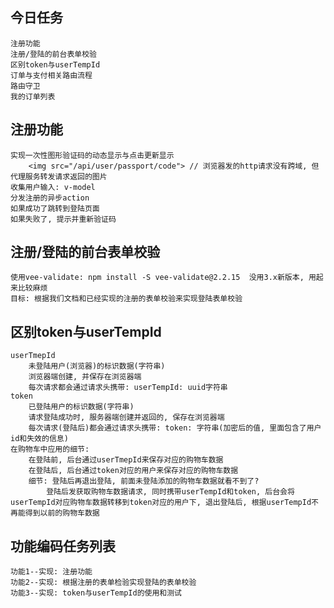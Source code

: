 ## 今日任务
	注册功能
	注册/登陆的前台表单校验
	区别token与userTempId
	订单与支付相关路由流程
	路由守卫
	我的订单列表

## 注册功能
	实现一次性图形验证码的动态显示与点击更新显示
		<img src="/api/user/passport/code"> // 浏览器发的http请求没有跨域, 但代理服务转发请求返回的图片
	收集用户输入: v-model
	分发注册的异步action
	如果成功了跳转到登陆页面
	如果失败了, 提示并重新验证码

## 注册/登陆的前台表单校验
	使用vee-validate: npm install -S vee-validate@2.2.15  没用3.x新版本, 用起来比较麻烦
	目标: 根据我们文档和已经实现的注册的表单校验来实现登陆表单校验

## 区别token与userTempId
	userTmepId
		未登陆用户(浏览器)的标识数据(字符串)
		浏览器端创建, 并保存在浏览器端
		每次请求都会通过请求头携带: userTempId: uuid字符串
	token
		已登陆用户的标识数据(字符串)
		请求登陆成功时, 服务器端创建并返回的, 保存在浏览器端
		每次请求(登陆后)都会通过请求头携带: token: 字符串(加密后的值, 里面包含了用户id和失效的信息)
	在购物车中应用的细节:
		在登陆前, 后台通过userTmepId来保存对应的购物车数据
		在登陆后, 后台通过token对应的用户来保存对应的购物车数据
		细节: 登陆后再退出登陆, 前面未登陆添加的购物车数据就看不到了?
			登陆后发获取购物车数据请求, 同时携带userTempId和token, 后台会将userTempId对应购物车数据转移到token对应的用户下, 退出登陆后, 根据userTempId不再能得到以前的购物车数据


## 功能编码任务列表
	功能1--实现: 注册功能
	功能2--实现: 根据注册的表单检验实现登陆的表单校验
	功能3--实现: token与userTempId的使用和测试
